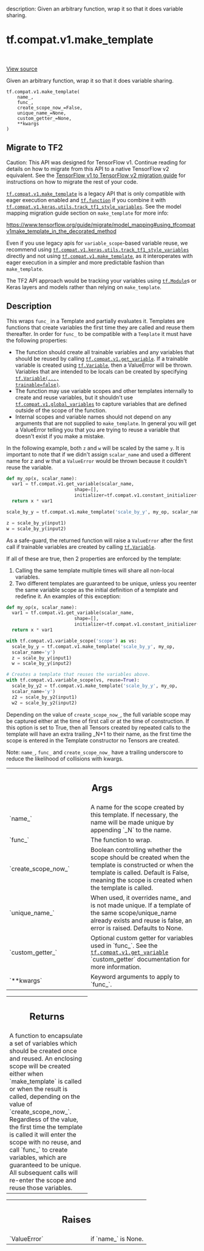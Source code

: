 description: Given an arbitrary function, wrap it so that it does variable sharing.

<div itemscope itemtype="http://developers.google.com/ReferenceObject">
<meta itemprop="name" content="tf.compat.v1.make_template" />
<meta itemprop="path" content="Stable" />
</div>

# tf.compat.v1.make_template

<!-- Insert buttons and diff -->

<table class="tfo-notebook-buttons tfo-api nocontent" align="left">

</table>

<a target="_blank" class="external" href="/code/stable/tensorflow/python/ops/template.py">View source</a>



Given an arbitrary function, wrap it so that it does variable sharing.

<pre class="devsite-click-to-copy prettyprint lang-py tfo-signature-link">
<code>tf.compat.v1.make_template(
    name_,
    func_,
    create_scope_now_=False,
    unique_name_=None,
    custom_getter_=None,
    **kwargs
)
</code></pre>





 <section><devsite-expandable expanded>
 <h2 class="showalways">Migrate to TF2</h2>

Caution: This API was designed for TensorFlow v1.
Continue reading for details on how to migrate from this API to a native
TensorFlow v2 equivalent. See the
[TensorFlow v1 to TensorFlow v2 migration guide](https://www.tensorflow.org/guide/migrate)
for instructions on how to migrate the rest of your code.

<a href="../../../tf/compat/v1/make_template.md"><code>tf.compat.v1.make_template</code></a> is a legacy API that is only compatible
with eager execution enabled and <a href="../../../tf/function.md"><code>tf.function</code></a> if you combine it with
<a href="../../../tf/compat/v1/keras/utils/track_tf1_style_variables.md"><code>tf.compat.v1.keras.utils.track_tf1_style_variables</code></a>. See the model mapping
migration guide section on `make_template` for more info:

https://www.tensorflow.org/guide/migrate/model_mapping#using_tfcompatv1make_template_in_the_decorated_method

Even if you use legacy apis for `variable_scope`-based variable reuse,
we recommend using
<a href="../../../tf/compat/v1/keras/utils/track_tf1_style_variables.md"><code>tf.compat.v1.keras.utils.track_tf1_style_variables</code></a> directly and not using
<a href="../../../tf/compat/v1/make_template.md"><code>tf.compat.v1.make_template</code></a>, as it interoperates with eager execution in a
simpler and more predictable fashion than `make_template`.

The TF2 API approach would be tracking your variables using
<a href="../../../tf/Module.md"><code>tf.Module</code></a>s or Keras layers and models rather than relying on
`make_template`.


 </aside></devsite-expandable></section>

<h2>Description</h2>

<!-- Placeholder for "Used in" -->



This wraps `func_` in a Template and partially evaluates it. Templates are
functions that create variables the first time they are called and reuse them
thereafter. In order for `func_` to be compatible with a `Template` it must
have the following properties:

* The function should create all trainable variables and any variables that
   should be reused by calling <a href="../../../tf/compat/v1/get_variable.md"><code>tf.compat.v1.get_variable</code></a>. If a trainable
   variable is
   created using <a href="../../../tf/Variable.md"><code>tf.Variable</code></a>, then a ValueError will be thrown. Variables
   that are intended to be locals can be created by specifying
   <a href="../../../tf/Variable.md"><code>tf.Variable(..., trainable=false)</code></a>.
* The function may use variable scopes and other templates internally to
    create and reuse variables, but it shouldn't use
    <a href="../../../tf/compat/v1/global_variables.md"><code>tf.compat.v1.global_variables</code></a> to
    capture variables that are defined outside of the scope of the function.
* Internal scopes and variable names should not depend on any arguments that
    are not supplied to `make_template`. In general you will get a ValueError
    telling you that you are trying to reuse a variable that doesn't exist
    if you make a mistake.

In the following example, both `z` and `w` will be scaled by the same `y`. It
is important to note that if we didn't assign `scalar_name` and used a
different name for z and w that a `ValueError` would be thrown because it
couldn't reuse the variable.

```python
def my_op(x, scalar_name):
  var1 = tf.compat.v1.get_variable(scalar_name,
                         shape=[],
                         initializer=tf.compat.v1.constant_initializer(1))
  return x * var1

scale_by_y = tf.compat.v1.make_template('scale_by_y', my_op, scalar_name='y')

z = scale_by_y(input1)
w = scale_by_y(input2)
```

As a safe-guard, the returned function will raise a `ValueError` after the
first call if trainable variables are created by calling <a href="../../../tf/Variable.md"><code>tf.Variable</code></a>.

If all of these are true, then 2 properties are enforced by the template:

1. Calling the same template multiple times will share all non-local
    variables.
2. Two different templates are guaranteed to be unique, unless you reenter the
    same variable scope as the initial definition of a template and redefine
    it. An examples of this exception:

```python
def my_op(x, scalar_name):
  var1 = tf.compat.v1.get_variable(scalar_name,
                         shape=[],
                         initializer=tf.compat.v1.constant_initializer(1))
  return x * var1

with tf.compat.v1.variable_scope('scope') as vs:
  scale_by_y = tf.compat.v1.make_template('scale_by_y', my_op,
  scalar_name='y')
  z = scale_by_y(input1)
  w = scale_by_y(input2)

# Creates a template that reuses the variables above.
with tf.compat.v1.variable_scope(vs, reuse=True):
  scale_by_y2 = tf.compat.v1.make_template('scale_by_y', my_op,
  scalar_name='y')
  z2 = scale_by_y2(input1)
  w2 = scale_by_y2(input2)
```

Depending on the value of `create_scope_now_`, the full variable scope may be
captured either at the time of first call or at the time of construction. If
this option is set to True, then all Tensors created by repeated calls to the
template will have an extra trailing _N+1 to their name, as the first time the
scope is entered in the Template constructor no Tensors are created.

Note: `name_`, `func_` and `create_scope_now_` have a trailing underscore to
reduce the likelihood of collisions with kwargs.

<!-- Tabular view -->
 <table class="responsive fixed orange">
<colgroup><col width="214px"><col></colgroup>
<tr><th colspan="2"><h2 class="add-link">Args</h2></th></tr>

<tr>
<td>
`name_`
</td>
<td>
A name for the scope created by this template. If necessary, the name
will be made unique by appending `_N` to the name.
</td>
</tr><tr>
<td>
`func_`
</td>
<td>
The function to wrap.
</td>
</tr><tr>
<td>
`create_scope_now_`
</td>
<td>
Boolean controlling whether the scope should be created
when the template is constructed or when the template is called. Default
is False, meaning the scope is created when the template is called.
</td>
</tr><tr>
<td>
`unique_name_`
</td>
<td>
When used, it overrides name_ and is not made unique. If a
template of the same scope/unique_name already exists and reuse is false,
an error is raised. Defaults to None.
</td>
</tr><tr>
<td>
`custom_getter_`
</td>
<td>
Optional custom getter for variables used in `func_`. See
the <a href="../../../tf/compat/v1/get_variable.md"><code>tf.compat.v1.get_variable</code></a> `custom_getter` documentation for more
information.
</td>
</tr><tr>
<td>
`**kwargs`
</td>
<td>
Keyword arguments to apply to `func_`.
</td>
</tr>
</table>



<!-- Tabular view -->
 <table class="responsive fixed orange">
<colgroup><col width="214px"><col></colgroup>
<tr><th colspan="2"><h2 class="add-link">Returns</h2></th></tr>
<tr class="alt">
<td colspan="2">
A function to encapsulate a set of variables which should be created once
and reused. An enclosing scope will be created either when `make_template`
is called or when the result is called, depending on the value of
`create_scope_now_`. Regardless of the value, the first time the template
is called it will enter the scope with no reuse, and call `func_` to create
variables, which are guaranteed to be unique. All subsequent calls will
re-enter the scope and reuse those variables.
</td>
</tr>

</table>



<!-- Tabular view -->
 <table class="responsive fixed orange">
<colgroup><col width="214px"><col></colgroup>
<tr><th colspan="2"><h2 class="add-link">Raises</h2></th></tr>

<tr>
<td>
`ValueError`
</td>
<td>
if `name_` is None.
</td>
</tr>
</table>

